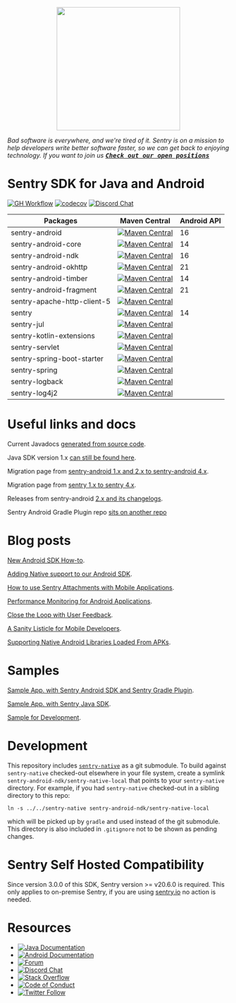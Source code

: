 <p align="center">
  <a href="https://sentry.io" target="_blank" align="center">
    <img src="https://sentry-brand.storage.googleapis.com/sentry-logo-black.png" width="280">
  </a>
  <br />
</p>

_Bad software is everywhere, and we're tired of it. Sentry is on a mission to help developers write better software faster, so we can get back to enjoying technology. If you want to join us [<kbd>**Check out our open positions**</kbd>](https://sentry.io/careers/)_

Sentry SDK for Java and Android
===========
[![GH Workflow](https://img.shields.io/github/workflow/status/getsentry/sentry-java/Workflow%20Ubuntu%20macOS?label=GH%20Workflow)](https://github.com/getsentry/sentry-java/actions)
[![codecov](https://codecov.io/gh/getsentry/sentry-java/branch/ref/sentry-java-2/graph/badge.svg)](https://codecov.io/gh/getsentry/sentry-java)
[![Discord Chat](https://img.shields.io/discord/621778831602221064?logo=discord&logoColor=ffffff&color=7389D8)](https://discord.gg/PXa5Apfe7K)  

|      Packages          | Maven Central | Android API |
| ---------------------- | ------- | ------- |
| sentry-android | [![Maven Central](https://maven-badges.herokuapp.com/maven-central/io.sentry/sentry-android/badge.svg)](https://maven-badges.herokuapp.com/maven-central/io.sentry/sentry-android) | 16 |
| sentry-android-core | [![Maven Central](https://maven-badges.herokuapp.com/maven-central/io.sentry/sentry-android-core/badge.svg)](https://maven-badges.herokuapp.com/maven-central/io.sentry/sentry-android-core) | 14 |
| sentry-android-ndk | [![Maven Central](https://maven-badges.herokuapp.com/maven-central/io.sentry/sentry-android-ndk/badge.svg)](https://maven-badges.herokuapp.com/maven-central/io.sentry/sentry-android-ndk) | 16 |
| sentry-android-okhttp | [![Maven Central](https://maven-badges.herokuapp.com/maven-central/io.sentry/sentry-android-okhttp/badge.svg)](https://maven-badges.herokuapp.com/maven-central/io.sentry/sentry-android-okhttp) | 21 |
| sentry-android-timber | [![Maven Central](https://maven-badges.herokuapp.com/maven-central/io.sentry/sentry-android-timber/badge.svg)](https://maven-badges.herokuapp.com/maven-central/io.sentry/sentry-android-timber) | 14 |
| sentry-android-fragment | [![Maven Central](https://maven-badges.herokuapp.com/maven-central/io.sentry/sentry-android-fragment/badge.svg)](https://maven-badges.herokuapp.com/maven-central/io.sentry/sentry-android-fragment) | 21 |
| sentry-apache-http-client-5 | [![Maven Central](https://maven-badges.herokuapp.com/maven-central/io.sentry/sentry-apache-http-client-5/badge.svg)](https://maven-badges.herokuapp.com/maven-central/io.sentry/sentry-apache-http-client-5) |
| sentry | [![Maven Central](https://maven-badges.herokuapp.com/maven-central/io.sentry/sentry/badge.svg)](https://maven-badges.herokuapp.com/maven-central/io.sentry/sentry) | 14 |
| sentry-jul | [![Maven Central](https://maven-badges.herokuapp.com/maven-central/io.sentry/sentry-jul/badge.svg)](https://maven-badges.herokuapp.com/maven-central/io.sentry/sentry-jul) |
| sentry-kotlin-extensions | [![Maven Central](https://maven-badges.herokuapp.com/maven-central/io.sentry/sentry-kotlin-extensions/badge.svg)](https://maven-badges.herokuapp.com/maven-central/io.sentry/sentry-kotlin-extensions) |
| sentry-servlet  | [![Maven Central](https://maven-badges.herokuapp.com/maven-central/io.sentry/sentry-servlet/badge.svg)](https://maven-badges.herokuapp.com/maven-central/io.sentry/sentry-servlet) | |
| sentry-spring-boot-starter | [![Maven Central](https://maven-badges.herokuapp.com/maven-central/io.sentry/sentry-spring-boot-starter/badge.svg)](https://maven-badges.herokuapp.com/maven-central/io.sentry/sentry-spring-boot-starter) |
| sentry-spring | [![Maven Central](https://maven-badges.herokuapp.com/maven-central/io.sentry/sentry-spring/badge.svg)](https://maven-badges.herokuapp.com/maven-central/io.sentry/sentry-spring) |
| sentry-logback | [![Maven Central](https://maven-badges.herokuapp.com/maven-central/io.sentry/sentry-logback/badge.svg)](https://maven-badges.herokuapp.com/maven-central/io.sentry/sentry-logback) |
| sentry-log4j2 | [![Maven Central](https://maven-badges.herokuapp.com/maven-central/io.sentry/sentry-log4j2/badge.svg)](https://maven-badges.herokuapp.com/maven-central/io.sentry/sentry-log4j2) |



# Useful links and docs

Current Javadocs [generated from source code](https://getsentry.github.io/sentry-java/).

Java SDK version 1.x [can still be found here](https://docs.sentry.io/clients/java/).

Migration page from [sentry-android 1.x and 2.x to sentry-android 4.x](https://docs.sentry.io/platforms/android/migration/).

Migration page from [sentry 1.x to sentry 4.x](https://docs.sentry.io/platforms/java/migration/).

Releases from sentry-android [2.x and its changelogs](https://github.com/getsentry/sentry-android/releases).

Sentry Android Gradle Plugin repo [sits on another repo](https://github.com/getsentry/sentry-android-gradle-plugin)

# Blog posts

[New Android SDK How-to](https://blog.sentry.io/2019/12/10/new-android-sdk-how-to).

[Adding Native support to our Android SDK](https://blog.sentry.io/2019/11/25/adding-native-support-to-our-android-sdk).

[How to use Sentry Attachments with Mobile Applications](https://blog.sentry.io/2021/02/03/how-to-use-sentry-attachments-with-mobile-applications).

[Performance Monitoring for Android Applications](https://blog.sentry.io/2021/03/18/performance-monitoring-for-android-applications).

[Close the Loop with User Feedback](https://blog.sentry.io/2021/02/16/close-the-loop-with-user-feedback).

[A Sanity Listicle for Mobile Developers](https://blog.sentry.io/2021/03/30/a-sanity-listicle-for-mobile-developers/).

[Supporting Native Android Libraries Loaded From APKs](https://blog.sentry.io/2021/05/13/supporting-native-android-libraries-loaded-from-apks).

# Samples

[Sample App. with Sentry Android SDK and Sentry Gradle Plugin](https://github.com/getsentry/examples/tree/master/android).

[Sample App. with Sentry Java SDK](https://github.com/getsentry/examples/tree/master/java).

[Sample for Development](https://github.com/getsentry/sentry-java/tree/main/sentry-samples).

# Development

This repository includes [`sentry-native`](https://github.com/getsentry/sentry-native/) as a git submodule.
To build against `sentry-native` checked-out elsewhere in your file system, create a symlink `sentry-android-ndk/sentry-native-local` that points to your `sentry-native` directory.
For example, if you had `sentry-native` checked-out in a sibling directory to this repo:

`ln -s ../../sentry-native sentry-android-ndk/sentry-native-local`

which will be picked up by `gradle` and used instead of the git submodule.
This directory is also included in `.gitignore` not to be shown as pending changes.

# Sentry Self Hosted Compatibility

Since version 3.0.0 of this SDK, Sentry version >= v20.6.0 is required. This only applies to on-premise Sentry, if you are using [sentry.io](http://sentry.io/) no action is needed.

# Resources

* [![Java Documentation](https://img.shields.io/badge/documentation-sentry.io-green.svg?label=java%20docs)](https://docs.sentry.io/platforms/java/)
* [![Android Documentation](https://img.shields.io/badge/documentation-sentry.io-green.svg?label=android%20docs)](https://docs.sentry.io/platforms/android/)
* [![Forum](https://img.shields.io/badge/forum-sentry-green.svg)](https://forum.sentry.io/c/sdks)
* [![Discord Chat](https://img.shields.io/discord/621778831602221064?logo=discord&logoColor=ffffff&color=7389D8)](https://discord.gg/PXa5Apfe7K)  
* [![Stack Overflow](https://img.shields.io/badge/stack%20overflow-sentry-green.svg)](http://stackoverflow.com/questions/tagged/sentry)
* [![Code of Conduct](https://img.shields.io/badge/code%20of%20conduct-sentry-green.svg)](https://github.com/getsentry/.github/blob/master/CODE_OF_CONDUCT.md)
* [![Twitter Follow](https://img.shields.io/twitter/follow/getsentry?label=getsentry&style=social)](https://twitter.com/intent/follow?screen_name=getsentry)

